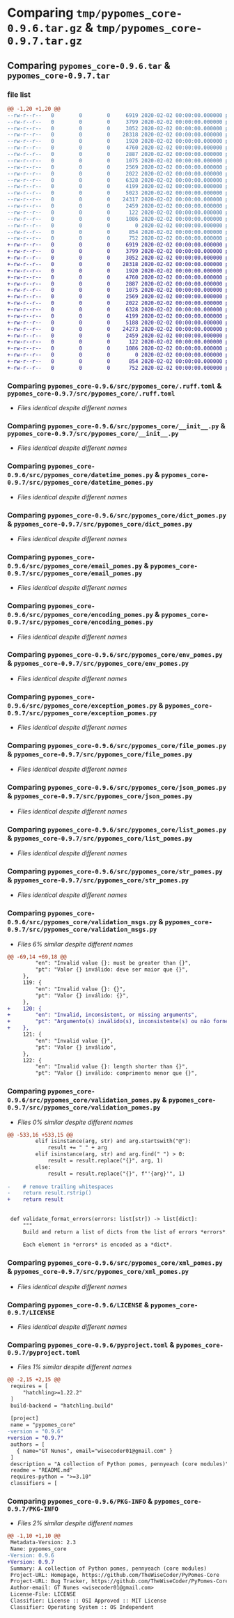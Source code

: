 # Comparing `tmp/pypomes_core-0.9.6.tar.gz` & `tmp/pypomes_core-0.9.7.tar.gz`

## Comparing `pypomes_core-0.9.6.tar` & `pypomes_core-0.9.7.tar`

### file list

```diff
@@ -1,20 +1,20 @@
--rw-r--r--   0        0        0     6919 2020-02-02 00:00:00.000000 pypomes_core-0.9.6/src/pypomes_core/.ruff.toml
--rw-r--r--   0        0        0     3799 2020-02-02 00:00:00.000000 pypomes_core-0.9.6/src/pypomes_core/__init__.py
--rw-r--r--   0        0        0     3052 2020-02-02 00:00:00.000000 pypomes_core-0.9.6/src/pypomes_core/datetime_pomes.py
--rw-r--r--   0        0        0    28318 2020-02-02 00:00:00.000000 pypomes_core-0.9.6/src/pypomes_core/dict_pomes.py
--rw-r--r--   0        0        0     1920 2020-02-02 00:00:00.000000 pypomes_core-0.9.6/src/pypomes_core/email_pomes.py
--rw-r--r--   0        0        0     4760 2020-02-02 00:00:00.000000 pypomes_core-0.9.6/src/pypomes_core/encoding_pomes.py
--rw-r--r--   0        0        0     2887 2020-02-02 00:00:00.000000 pypomes_core-0.9.6/src/pypomes_core/env_pomes.py
--rw-r--r--   0        0        0     1075 2020-02-02 00:00:00.000000 pypomes_core-0.9.6/src/pypomes_core/exception_pomes.py
--rw-r--r--   0        0        0     2569 2020-02-02 00:00:00.000000 pypomes_core-0.9.6/src/pypomes_core/file_pomes.py
--rw-r--r--   0        0        0     2022 2020-02-02 00:00:00.000000 pypomes_core-0.9.6/src/pypomes_core/json_pomes.py
--rw-r--r--   0        0        0     6328 2020-02-02 00:00:00.000000 pypomes_core-0.9.6/src/pypomes_core/list_pomes.py
--rw-r--r--   0        0        0     4199 2020-02-02 00:00:00.000000 pypomes_core-0.9.6/src/pypomes_core/str_pomes.py
--rw-r--r--   0        0        0     5023 2020-02-02 00:00:00.000000 pypomes_core-0.9.6/src/pypomes_core/validation_msgs.py
--rw-r--r--   0        0        0    24317 2020-02-02 00:00:00.000000 pypomes_core-0.9.6/src/pypomes_core/validation_pomes.py
--rw-r--r--   0        0        0     2459 2020-02-02 00:00:00.000000 pypomes_core-0.9.6/src/pypomes_core/xml_pomes.py
--rw-r--r--   0        0        0      122 2020-02-02 00:00:00.000000 pypomes_core-0.9.6/.gitignore
--rw-r--r--   0        0        0     1086 2020-02-02 00:00:00.000000 pypomes_core-0.9.6/LICENSE
--rw-r--r--   0        0        0        0 2020-02-02 00:00:00.000000 pypomes_core-0.9.6/README.md
--rw-r--r--   0        0        0      854 2020-02-02 00:00:00.000000 pypomes_core-0.9.6/pyproject.toml
--rw-r--r--   0        0        0      752 2020-02-02 00:00:00.000000 pypomes_core-0.9.6/PKG-INFO
+-rw-r--r--   0        0        0     6919 2020-02-02 00:00:00.000000 pypomes_core-0.9.7/src/pypomes_core/.ruff.toml
+-rw-r--r--   0        0        0     3799 2020-02-02 00:00:00.000000 pypomes_core-0.9.7/src/pypomes_core/__init__.py
+-rw-r--r--   0        0        0     3052 2020-02-02 00:00:00.000000 pypomes_core-0.9.7/src/pypomes_core/datetime_pomes.py
+-rw-r--r--   0        0        0    28318 2020-02-02 00:00:00.000000 pypomes_core-0.9.7/src/pypomes_core/dict_pomes.py
+-rw-r--r--   0        0        0     1920 2020-02-02 00:00:00.000000 pypomes_core-0.9.7/src/pypomes_core/email_pomes.py
+-rw-r--r--   0        0        0     4760 2020-02-02 00:00:00.000000 pypomes_core-0.9.7/src/pypomes_core/encoding_pomes.py
+-rw-r--r--   0        0        0     2887 2020-02-02 00:00:00.000000 pypomes_core-0.9.7/src/pypomes_core/env_pomes.py
+-rw-r--r--   0        0        0     1075 2020-02-02 00:00:00.000000 pypomes_core-0.9.7/src/pypomes_core/exception_pomes.py
+-rw-r--r--   0        0        0     2569 2020-02-02 00:00:00.000000 pypomes_core-0.9.7/src/pypomes_core/file_pomes.py
+-rw-r--r--   0        0        0     2022 2020-02-02 00:00:00.000000 pypomes_core-0.9.7/src/pypomes_core/json_pomes.py
+-rw-r--r--   0        0        0     6328 2020-02-02 00:00:00.000000 pypomes_core-0.9.7/src/pypomes_core/list_pomes.py
+-rw-r--r--   0        0        0     4199 2020-02-02 00:00:00.000000 pypomes_core-0.9.7/src/pypomes_core/str_pomes.py
+-rw-r--r--   0        0        0     5188 2020-02-02 00:00:00.000000 pypomes_core-0.9.7/src/pypomes_core/validation_msgs.py
+-rw-r--r--   0        0        0    24273 2020-02-02 00:00:00.000000 pypomes_core-0.9.7/src/pypomes_core/validation_pomes.py
+-rw-r--r--   0        0        0     2459 2020-02-02 00:00:00.000000 pypomes_core-0.9.7/src/pypomes_core/xml_pomes.py
+-rw-r--r--   0        0        0      122 2020-02-02 00:00:00.000000 pypomes_core-0.9.7/.gitignore
+-rw-r--r--   0        0        0     1086 2020-02-02 00:00:00.000000 pypomes_core-0.9.7/LICENSE
+-rw-r--r--   0        0        0        0 2020-02-02 00:00:00.000000 pypomes_core-0.9.7/README.md
+-rw-r--r--   0        0        0      854 2020-02-02 00:00:00.000000 pypomes_core-0.9.7/pyproject.toml
+-rw-r--r--   0        0        0      752 2020-02-02 00:00:00.000000 pypomes_core-0.9.7/PKG-INFO
```

### Comparing `pypomes_core-0.9.6/src/pypomes_core/.ruff.toml` & `pypomes_core-0.9.7/src/pypomes_core/.ruff.toml`

 * *Files identical despite different names*

### Comparing `pypomes_core-0.9.6/src/pypomes_core/__init__.py` & `pypomes_core-0.9.7/src/pypomes_core/__init__.py`

 * *Files identical despite different names*

### Comparing `pypomes_core-0.9.6/src/pypomes_core/datetime_pomes.py` & `pypomes_core-0.9.7/src/pypomes_core/datetime_pomes.py`

 * *Files identical despite different names*

### Comparing `pypomes_core-0.9.6/src/pypomes_core/dict_pomes.py` & `pypomes_core-0.9.7/src/pypomes_core/dict_pomes.py`

 * *Files identical despite different names*

### Comparing `pypomes_core-0.9.6/src/pypomes_core/email_pomes.py` & `pypomes_core-0.9.7/src/pypomes_core/email_pomes.py`

 * *Files identical despite different names*

### Comparing `pypomes_core-0.9.6/src/pypomes_core/encoding_pomes.py` & `pypomes_core-0.9.7/src/pypomes_core/encoding_pomes.py`

 * *Files identical despite different names*

### Comparing `pypomes_core-0.9.6/src/pypomes_core/env_pomes.py` & `pypomes_core-0.9.7/src/pypomes_core/env_pomes.py`

 * *Files identical despite different names*

### Comparing `pypomes_core-0.9.6/src/pypomes_core/exception_pomes.py` & `pypomes_core-0.9.7/src/pypomes_core/exception_pomes.py`

 * *Files identical despite different names*

### Comparing `pypomes_core-0.9.6/src/pypomes_core/file_pomes.py` & `pypomes_core-0.9.7/src/pypomes_core/file_pomes.py`

 * *Files identical despite different names*

### Comparing `pypomes_core-0.9.6/src/pypomes_core/json_pomes.py` & `pypomes_core-0.9.7/src/pypomes_core/json_pomes.py`

 * *Files identical despite different names*

### Comparing `pypomes_core-0.9.6/src/pypomes_core/list_pomes.py` & `pypomes_core-0.9.7/src/pypomes_core/list_pomes.py`

 * *Files identical despite different names*

### Comparing `pypomes_core-0.9.6/src/pypomes_core/str_pomes.py` & `pypomes_core-0.9.7/src/pypomes_core/str_pomes.py`

 * *Files identical despite different names*

### Comparing `pypomes_core-0.9.6/src/pypomes_core/validation_msgs.py` & `pypomes_core-0.9.7/src/pypomes_core/validation_msgs.py`

 * *Files 6% similar despite different names*

```diff
@@ -69,14 +69,18 @@
         "en": "Invalid value {}: must be greater than {}",
         "pt": "Valor {} inválido: deve ser maior que {}",
     },
     119: {
         "en": "Invalid value {}: {}",
         "pt": "Valor {} inválido: {}",
     },
+    120: {
+        "en": "Invalid, inconsistent, or missing arguments",
+        "pt": "Argumento(s) inválido(s), inconsistente(s) ou não fornecido(s)",
+    },
     121: {
         "en": "Invalid value {}",
         "pt": "Valor {} inválido",
     },
     122: {
         "en": "Invalid value {}: length shorter than {}",
         "pt": "Valor {} inválido: comprimento menor que {}",
```

### Comparing `pypomes_core-0.9.6/src/pypomes_core/validation_pomes.py` & `pypomes_core-0.9.7/src/pypomes_core/validation_pomes.py`

 * *Files 0% similar despite different names*

```diff
@@ -533,16 +533,15 @@
         elif isinstance(arg, str) and arg.startswith("@"):
             result += " " + arg
         elif isinstance(arg, str) and arg.find(" ") > 0:
             result = result.replace("{}", arg, 1)
         else:
             result = result.replace("{}", f"'{arg}'", 1)
 
-    # remove trailing whitespaces
-    return result.rstrip()
+    return result
 
 
 def validate_format_errors(errors: list[str]) -> list[dict]:
     """
     Build and return a list of dicts from the list of errors *errors*.
 
     Each element in *errors* is encoded as a *dict*.
```

### Comparing `pypomes_core-0.9.6/src/pypomes_core/xml_pomes.py` & `pypomes_core-0.9.7/src/pypomes_core/xml_pomes.py`

 * *Files identical despite different names*

### Comparing `pypomes_core-0.9.6/LICENSE` & `pypomes_core-0.9.7/LICENSE`

 * *Files identical despite different names*

### Comparing `pypomes_core-0.9.6/pyproject.toml` & `pypomes_core-0.9.7/pyproject.toml`

 * *Files 1% similar despite different names*

```diff
@@ -2,15 +2,15 @@
 requires = [
     "hatchling>=1.22.2"
 ]
 build-backend = "hatchling.build"
 
 [project]
 name = "pypomes_core"
-version = "0.9.6"
+version = "0.9.7"
 authors = [
   { name="GT Nunes", email="wisecoder01@gmail.com" }
 ]
 description = "A collection of Python pomes, pennyeach (core modules)"
 readme = "README.md"
 requires-python = ">=3.10"
 classifiers = [
```

### Comparing `pypomes_core-0.9.6/PKG-INFO` & `pypomes_core-0.9.7/PKG-INFO`

 * *Files 2% similar despite different names*

```diff
@@ -1,10 +1,10 @@
 Metadata-Version: 2.3
 Name: pypomes_core
-Version: 0.9.6
+Version: 0.9.7
 Summary: A collection of Python pomes, pennyeach (core modules)
 Project-URL: Homepage, https://github.com/TheWiseCoder/PyPomes-Core
 Project-URL: Bug Tracker, https://github.com/TheWiseCoder/PyPomes-Core/issues
 Author-email: GT Nunes <wisecoder01@gmail.com>
 License-File: LICENSE
 Classifier: License :: OSI Approved :: MIT License
 Classifier: Operating System :: OS Independent
```

